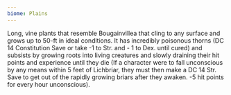 ```yaml
---
biome: Plains
---
```

Long, vine plants that resemble Bougainvillea that cling to any surface and grows up to 50-ft in ideal conditions. It has incredibly poisonous thorns (DC 14 Constitution Save or take -1 to Str. and - 1 to Dex. until cured) and subsists by growing roots into living creatures and slowly draining their hit points and experience until they die (If a character were to fall unconscious by any means within 5 feet of Lichbriar, they must then make a DC 14 Str. Save to get out of the rapidly growing briars after they awaken. -5 hit points for every hour unconscious). 

